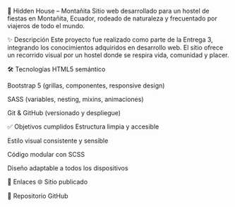 🌊 Hidden House – Montañita
Sitio web desarrollado para un hostel de fiestas en Montañita, Ecuador, rodeado de naturaleza y frecuentado por viajeros de todo el mundo.

✨ Descripción
Este proyecto fue realizado como parte de la Entrega 3, integrando los conocimientos adquiridos en desarrollo web. El sitio ofrece un recorrido visual por un hostel donde se respira vida, comunidad y placer.

🛠️ Tecnologías
HTML5 semántico

Bootstrap 5 (grillas, componentes, responsive design)

SASS (variables, nesting, mixins, animaciones)

Git & GitHub (versionado y despliegue)

✅ Objetivos cumplidos
Estructura limpia y accesible

Estilo visual consistente y sensible

Código modular con SCSS

Diseño adaptable a todos los dispositivos

🔗 Enlaces
🌐 Sitio publicado

📁 Repositorio GitHub
